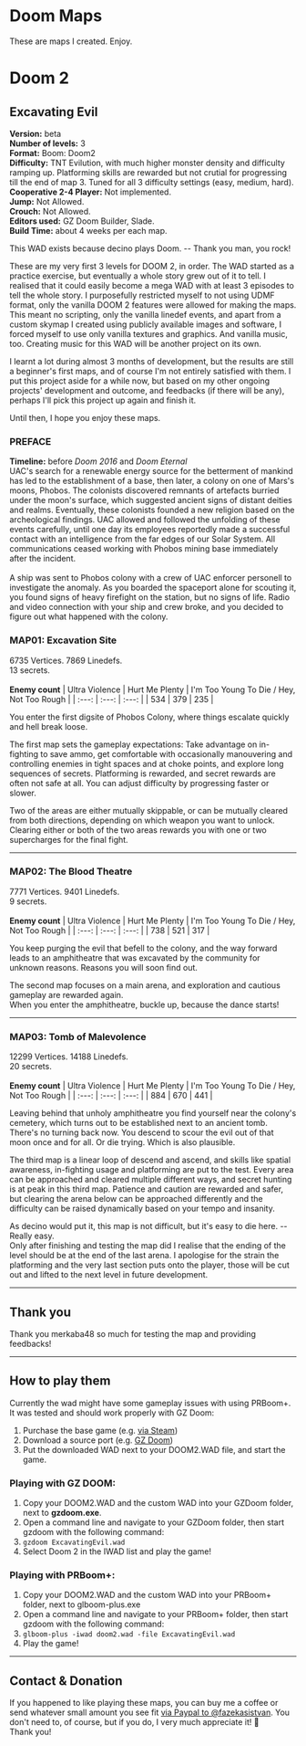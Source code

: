 # Doom Maps

These are maps I created. Enjoy.

# Doom 2

## Excavating Evil

**Version:** beta <br />
**Number of levels:** 3 <br />
**Format:** Boom: Doom2<br />
**Difficulty:** TNT Evilution, with much higher monster density and difficulty ramping up. Platforming skills are rewarded but not crutial for
progressing till the end of map 3. Tuned for all 3 difficulty settings (easy, medium, hard). <br />
**Cooperative 2-4 Player:** Not implemented. <br />
**Jump:** Not Allowed. <br />
**Crouch:** Not Allowed. <br />
**Editors used:** GZ Doom Builder, Slade. <br />
**Build Time:** about 4 weeks per each map.

<p>
This WAD exists because decino plays Doom. -- Thank you man, you rock!
</p>

<p>
These are my very first 3 levels for DOOM 2, in order. The WAD started as a practice exercise, but eventually a whole
story grew out of it to tell. I realised that it could easily become a mega WAD with at least 3 episodes to tell the
whole story. I purposefully restricted myself to not using UDMF format, only the vanilla DOOM 2 features were allowed
for making the maps. This meant no scripting, only the vanilla linedef events, and apart from a custom skymap I created
using publicly available images and software, I forced myself to use only vanilla textures and graphics. 
And vanilla music, too. Creating music for this WAD will be another project on its own.
</p>

<p>
I learnt a lot during almost 3 months of development, but the results are still a beginner's first maps, and of course
I'm not entirely satisfied with them. I put this project aside for a while now, but based on my other ongoing projects'
development and outcome, and feedbacks (if there will be any), perhaps I'll pick this project up again and finish it.
</p>

<p>
Until then, I hope you enjoy these maps.
</p>

### PREFACE
**Timeline:** before *Doom 2016* and *Doom Eternal* <br />
UAC's search for a renewable energy source for the betterment of mankind has led to the establishment of a base, then
later, a colony on one of Mars's moons, Phobos. The colonists discovered remnants of artefacts burried under the moon's
surface, which suggested ancient signs of distant deities and realms. Eventually, these colonists founded a new
religion based on the archeological findings. UAC allowed and followed the unfolding of these events carefully, until
one day its employees reportedly made a successful contact with an intelligence from the far edges of our Solar System.
All communications ceased working with Phobos mining base immediately after the incident.
<br /><br />
A ship was sent to Phobos colony with a crew of UAC enforcer personell to investigate the anomaly. As you boarded
the spaceport alone for scouting it, you found signs of heavy firefight on the station, but no signs of life. Radio and
video connection with your ship and crew broke, and you decided to figure out what happened with the colony.

### MAP01: Excavation Site
6735 Vertices. 7869 Linedefs.<br />
13 secrets.<br />
<br />
**Enemy count**
| Ultra Violence | Hurt Me Plenty | I'm Too Young To Die / Hey, Not Too Rough |
| :---: | :---: | :---: |
| 534 | 379 | 235 |

<p>
You enter the first digsite of Phobos Colony, where things escalate quickly and hell break loose.
</p>

<p>
The first map sets the gameplay expectations: Take advantage on in-fighting to save ammo, get comfortable with
occasionally manouvering and controlling enemies in tight spaces and at choke points, and explore long sequences of
secrets. Platforming is rewarded, and secret rewards are often not safe at all. You can adjust difficulty
by progressing faster or slower.
</p>

<p>
Two of the areas are either mutually skippable, or can be mutually cleared from both directions, depending on which
weapon you want to unlock. Clearing either or both of the two areas rewards you with one or two supercharges for the final fight.
</p>

---

### MAP02: The Blood Theatre
7771 Vertices. 9401 Linedefs.<br />
9 secrets.<br />
<br />
**Enemy count**
| Ultra Violence | Hurt Me Plenty | I'm Too Young To Die / Hey, Not Too Rough |
| :---: | :---: | :---: |
| 738 | 521 | 317 |

<p>
You keep purging the evil that befell to the colony, and the way forward leads to an amphitheatre that was excavated
by the community for unknown reasons. Reasons you will soon find out.
</p>

<p>
The second map focuses on a main arena, and exploration and cautious gameplay are rewarded again. <br />
When you enter the amphitheatre, buckle up, because the dance starts!
</p>

---

### MAP03: Tomb of Malevolence
12299 Vertices. 14188 Linedefs.<br />
20 secrets.<br />
<br />
**Enemy count**
| Ultra Violence | Hurt Me Plenty | I'm Too Young To Die / Hey, Not Too Rough |
| :---: | :---: | :---: |
| 884 | 670 | 441 |

<p>
Leaving behind that unholy amphitheatre you find yourself near the colony's cemetery, which turns out to be established
next to an ancient tomb. There's no turning back now. You descend to scour the evil out of that moon once and for all.
Or die trying. Which is also plausible.
</p>

<p>
The third map is a linear loop of descend and ascend, and skills like spatial awareness, in-fighting usage and
platforming are put to the test. Every area can be approached and cleared multiple different ways, and secret hunting
is at peak in this third map. Patience and caution are rewarded and safer, but clearing the arena below
can be approached differently and the difficulty can be raised dynamically based on your tempo and insanity.
</p>

<p>
As decino would put it, this map is not difficult, but it's easy to die here. -- Really easy. <br />
Only after finishing and testing the map did I realise that the ending of the level should be at the end of the last arena. I apologise for the strain the platforming and the very last section puts onto the player, those will be cut out and lifted to the next level in future development.
</p>

---

## Thank you
Thank you merkaba48 so much for testing the map and providing feedbacks! <br />

---

## How to play them
Currently the wad might have some gameplay issues with using PRBoom+. It was tested and should work properly with GZ Doom: <br />
1. Purchase the base game (e.g. [via Steam](https://store.steampowered.com/app/2300/DOOM_II/))
2. Download a source port (e.g. [GZ Doom](https://zdoom.org/downloads))
3. Put the downloaded WAD next to your DOOM2.WAD file, and start the game.

### Playing with GZ DOOM:
  1. Copy your DOOM2.WAD and the custom WAD into your GZDoom folder, next to **gzdoom.exe**.
  2. Open a command line and navigate to your GZDoom folder, then start gzdoom with the following command:
  3. `gzdoom ExcavatingEvil.wad`
  4. Select Doom 2 in the IWAD list and play the game!

### Playing with PRBoom+:
  1. Copy your DOOM2.WAD and the custom WAD into your PRBoom+ folder, next to glboom-plus.exe
  2. Open a command line and navigate to your PRBoom+ folder, then start gzdoom with the following command:
  3. `glboom-plus -iwad doom2.wad -file ExcavatingEvil.wad`
  3. Play the game!

---

## Contact & Donation

If you happened to like playing these maps, you can buy me a coffee or send whatever small amount you see fit [via Paypal
to @fazekasistvan](https://paypal.me/fazekasistvan?country.x=HU&locale.x=hu_HU). You don't need to, of course, but if you
do, I very much appreciate it! 🙏
<br />
Thank you!